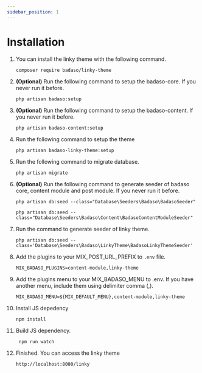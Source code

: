```yaml
---
sidebar_position: 1
---
```


# Installation

1. You can install the linky theme with the following command.

   ```
   composer require badaso/linky-theme
   ```

1. **(Optional)** Run the following command to setup the badaso-core. If you never run it before.

   ```
   php artisan badaso:setup
   ```
1. **(Optional)** Run the following command to setup the badaso-content. If you never run it before.

   ```
   php artisan badaso-content:setup
   ```

1. Run the following command to setup the theme

   ```
   php artisan badaso-linky-theme:setup
   ```

1. Run the following command to migrate database.

   ```
   php artisan migrate
   ```

1. **(Optional)** Run the following command to generate seeder of badaso core, content module and post module. If you never run it before.

   ```
   php artisan db:seed --class="Database\Seeders\Badaso\BadasoSeeder"

   php artisan db:seed --class="Database\Seeders\Badaso\Content\BadasoContentModuleSeeder"
   ```

1. Run the command to generate seeder of linky theme.

   ```
   php artisan db:seed --class='Database\Seeders\Badaso\LinkyTheme\BadasoLinkyThemeSeeder'
   ```

1. Add the plugins to your MIX_POST_URL_PREFIX to `.env` file.

   ```
   MIX_BADASO_PLUGINS=content-module,linky-theme
   ```

1. Add the plugins menu to your MIX_BADASO_MENU to .env. If you have another menu, include them using delimiter comma (,).
   ```
   MIX_BADASO_MENU=${MIX_DEFAULT_MENU},content-module,linky-theme
   ```

1. Install JS depedency
   ```
   npm install
   ```

1. Build JS dependency.
   ```
    npm run watch
   ```

1. Finished. You can access the linky theme
   ```
   http://localhost:8000/linky
   ```

